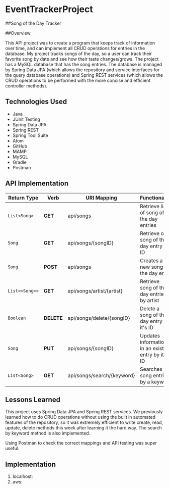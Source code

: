# EventTrackerProject

##Song of the Day Tracker

##Overview

This API project was to create a program that keeps track of information over time, and can implement all CRUD operations for entries in the database. My project tracks songs of the day, so a user can track their favorite song by date and see how their taste changes/grows. The project has a MySQL database that has the song entries. The database is managed by Spring Data JPA (which allows the repository and service interfaces for the query database operations) and Spring REST services (which allows the CRUD operations to be performed with the more concise and efficient controller methods).

## Technologies Used
* Java
* JUnit Testing
* Spring Data JPA
* Spring REST
* Spring Tool Suite
* Atom
* GitHub
* MAMP
* MySQL
* Gradle
* Postman


## API Implementation

| Return Type | Verb | URI Mapping | Functionality |
| --- | --- | -- | -- |
| `List<Song>`| **GET** | api/songs | Retrieve list of song of the day entries |
| `Song`| **GET** | api/songs/{songID} | Retrieve one song of the day entry by ID |
| `Song` | **POST** | api/songs | Creates a new song of the day entry |
| `List<<Song>>` | **GET** | api/songs/artist/{artist} | Retrieve song of the day entries by artist |
| `Boolean` | **DELETE** | api/songs/delete/{songID} | Delete a song of the day entry by it's ID |
| `Song` | **PUT** | api/songs/{songID} | Updates information in an existing entry by it's ID |
| `List<Song>` | **GET** | api/songs/search/{keyword} | Searches song entries by a keyword|

## Lessons Learned
This project uses Spring Data JPA and Spring REST services. We previously learned how to do CRUD operations without using the built in automated features of the repository, so it was extremely efficient to write create, read, update, delete methods this week after learning it the hard way. The search by keyword method is also implemented.

Using Postman to check the correct mappings and API testing was super useful.

## Implementation
1. localhost:
2. aws:
